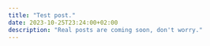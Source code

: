 ```yaml
---
title: "Test post."
date: 2023-10-25T23:24:00+02:00
description: "Real posts are coming soon, don't worry."
---
```

